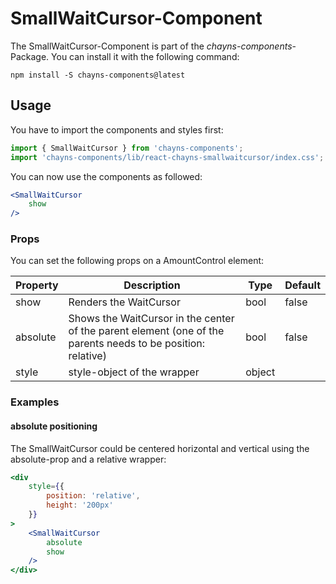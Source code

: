 # SmallWaitCursor-Component #

The SmallWaitCursor-Component is part of the *chayns-components*-Package. You can install it with the following command:

    npm install -S chayns-components@latest


## Usage ##
You have to import the components and styles first:

```jsx
import { SmallWaitCursor } from 'chayns-components';
import 'chayns-components/lib/react-chayns-smallwaitcursor/index.css';
```


You can now use the components as followed:
```jsx
<SmallWaitCursor
    show
/>
```


### Props ###
You can set the following props on a AmountControl element:

| Property     | Description                                                                                                  | Type     | Default |
|--------------|--------------------------------------------------------------------------------------------------------------|----------|---------|
| show         | Renders the WaitCursor                                                                                       | bool     | false   |
| absolute     | Shows the WaitCursor in the center of the parent element (one of the parents needs to be position: relative) | bool     | false   |
| style        | style-object of the wrapper                                                                                  | object   |         |


### Examples ###
#### absolute positioning ####
The SmallWaitCursor could be centered horizontal and vertical using the absolute-prop and a relative wrapper:
```jsx
<div
    style={{
        position: 'relative',
        height: '200px'
    }}
>
    <SmallWaitCursor
        absolute
        show
    />
</div>
```